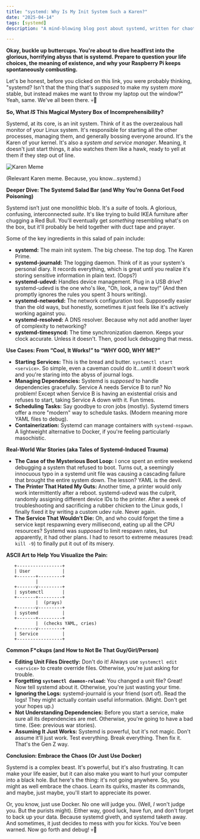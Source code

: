 ```yaml
---
title: "systemd: Why Is My Init System Such a Karen?"
date: "2025-04-14"
tags: [systemd]
description: "A mind-blowing blog post about systemd, written for chaotic Gen Z engineers. Because let's be real, we're all just winging it."

---
```


**Okay, buckle up buttercups. You're about to dive headfirst into the glorious, horrifying abyss that is systemd. Prepare to question your life choices, the meaning of existence, and why your Raspberry Pi keeps spontaneously combusting.**

Let's be honest, before you clicked on this link, you were probably thinking, "systemd? Isn't that the thing that's *supposed* to make my system *more* stable, but instead makes me want to throw my laptop out the window?" Yeah, same. We've all been there. 💀🙏

**So, What *IS* This Magical Mystery Box of Incomprehensibility?**

Systemd, at its core, is an init system. Think of it as the overzealous hall monitor of your Linux system. It's responsible for starting all the other processes, managing them, and generally bossing everyone around. It's the Karen of your kernel. It's also a *system and service manager*. Meaning, it doesn't just start things, it also watches them like a hawk, ready to yell at them if they step out of line.

![Karen Meme](https://i.kym-cdn.com/photos/images/original/001/489/196/425.jpg)

(Relevant Karen meme. Because, you know...systemd.)

**Deeper Dive: The Systemd Salad Bar (and Why You’re Gonna Get Food Poisoning)**

Systemd isn’t just one monolithic blob. It's a *suite* of tools. A glorious, confusing, interconnected *suite*. It's like trying to build IKEA furniture after chugging a Red Bull. You'll eventually get *something* resembling what's on the box, but it'll probably be held together with duct tape and prayer.

Some of the key ingredients in this salad of pain include:

*   **systemd:** The main init system. The big cheese. The top dog. The Karen Prime.
*   **systemd-journald:** The logging daemon. Think of it as your system's personal diary. It records everything, which is great until you realize it's storing sensitive information in plain text. (Oops?)
*   **systemd-udevd:** Handles device management. Plug in a USB drive? systemd-udevd is the one who's like, "Oh, look, a new toy!" (And then promptly ignores the rules you spent 3 hours writing).
*   **systemd-networkd:** The network configuration tool. Supposedly easier than the old ways, but honestly, sometimes it just feels like it's actively working against you.
*   **systemd-resolved:** A DNS resolver. Because why not add another layer of complexity to networking?
*   **systemd-timesyncd:** The time synchronization daemon. Keeps your clock accurate. Unless it doesn't. Then, good luck debugging that mess.

**Use Cases: From “Cool, It Works!” to “WHY GOD, WHY ME?”**

*   **Starting Services:** This is the bread and butter. `systemctl start <service>`. So simple, even a caveman could do it...until it doesn't work and you're staring into the abyss of journal logs.
*   **Managing Dependencies:** Systemd is *supposed* to handle dependencies gracefully. Service A needs Service B to run? No problem! Except when Service B is having an existential crisis and refuses to start, taking Service A down with it. Fun times.
*   **Scheduling Tasks:** Say goodbye to cron jobs (mostly). Systemd timers offer a more "modern" way to schedule tasks. (Modern meaning more YAML files to debug).
*   **Containerization:** Systemd can manage containers with `systemd-nspawn`. A lightweight alternative to Docker, if you're feeling particularly masochistic.

**Real-World War Stories (aka Tales of Systemd-Induced Trauma)**

*   **The Case of the Mysterious Boot Loop:** I once spent an entire weekend debugging a system that refused to boot. Turns out, a seemingly innocuous typo in a systemd unit file was causing a cascading failure that brought the entire system down. The lesson? YAML is the devil.
*   **The Printer That Hated My Guts:** Another time, a printer would only work intermittently after a reboot. systemd-udevd was the culprit, randomly assigning different device IDs to the printer. After a week of troubleshooting and sacrificing a rubber chicken to the Linux gods, I finally fixed it by writing a custom udev rule. Never again.
*   **The Service That Wouldn't Die:** Oh, and who could forget the time a service kept respawning every millisecond, eating up all the CPU resources? Systemd was *supposed* to limit respawn rates, but apparently, it had other plans. I had to resort to extreme measures (read: `kill -9`) to finally put it out of its misery.

**ASCII Art to Help You Visualize the Pain:**

```
   +-----------------+
   | User            |
   +-------+---------+
           |
   +-------v---------+
   | systemctl       |
   +-------+---------+
           |  (prays)
   +-------v---------+
   | systemd         |
   +-------+---------+
           |  (checks YAML, cries)
   +-------v---------+
   | Service         |
   +-----------------+
```

**Common F*ckups (and How to Not Be That Guy/Girl/Person)**

*   **Editing Unit Files Directly:** Don't do it! Always use `systemctl edit <service>` to create override files. Otherwise, you're just asking for trouble.
*   **Forgetting `systemctl daemon-reload`:** You changed a unit file? Great! Now tell systemd about it. Otherwise, you're just wasting your time.
*   **Ignoring the Logs:** systemd-journald is your friend (sort of). Read the logs! They might actually contain useful information. (Might. Don't get your hopes up.)
*   **Not Understanding Dependencies:** Before you start a service, make sure all its dependencies are met. Otherwise, you're going to have a bad time. (See: previous war stories).
*   **Assuming It Just Works:** Systemd is powerful, but it's not magic. Don't assume it'll just work. Test everything. Break everything. Then fix it. That's the Gen Z way.

**Conclusion: Embrace the Chaos (Or Just Use Docker)**

Systemd is a complex beast. It's powerful, but it's also frustrating. It can make your life easier, but it can also make you want to hurl your computer into a black hole. But here's the thing: it's not going anywhere. So, you might as well embrace the chaos. Learn its quirks, master its commands, and maybe, just maybe, you'll start to appreciate its power.

Or, you know, just use Docker. No one will judge you. (Well, *I* won't judge you. But the purists might). Either way, good luck, have fun, and don't forget to back up your data. Because systemd giveth, and systemd taketh away. And sometimes, it just decides to mess with you for kicks. You've been warned. Now go forth and debug! 💀🙏
